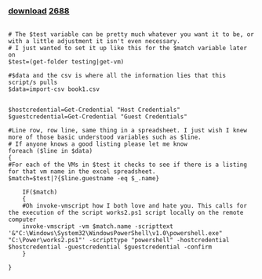 ﻿---
pid:            2687
parent:         0
children:       2688
poster:         vNoob
title:          
date:           2011-05-20 08:57:12
description:    
format:         posh
---

# 

### [download](2687.ps1)  [2688](2688.md)



```posh

# The $test variable can be pretty much whatever you want it to be, or with a little adjustment it isn't even necessary.
# I just wanted to set it up like this for the $match variable later on
$test=(get-folder testing|get-vm)

#$data and the csv is where all the information lies that this script/s pulls
$data=import-csv book1.csv


$hostcredential=Get-Credential "Host Credentials"
$guestcredential=Get-Credential "Guest Credentials"

#Line row, row line, same thing in a spreadsheet. I just wish I knew more of those basic understood variables such as $line.
# If anyone knows a good listing please let me know
foreach ($line in $data)
{
#For each of the VMs in $test it checks to see if there is a listing for that vm name in the excel spreadsheet.
$match=$test|?{$line.guestname -eq $_.name}

	IF($match)
	{
	#Oh invoke-vmscript how I both love and hate you. This calls for the execution of the script works2.ps1 script locally on the remote computer
	invoke-vmscript -vm $match.name -scripttext '&"C:\Windows\System32\WindowsPowerShell\v1.0\powershell.exe" "C:\Power\works2.ps1"' -scripttype "powershell" -hostcredential $hostcredential -guestcredential $guestcredential -confirm
	}

}
```
